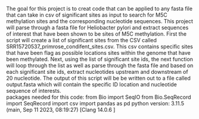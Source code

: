 The goal for this project is to creat code that can be applied to any fasta file that can take in csv of significant sites as input to search for M5C methylation sites and the corresponding nucleotide sequences.
This project will parse through a fasta file for Heliobacter pylori and extract sequences of interest that have been shown to be sites of M5C methylation. 
  First the script will create a list of significant sites from the CSV called SRR15720537_primrose_condifent_sites.csv. This csv contains specific sites that have been flag as possible locations sites within the genome that have been methylated. 
  Next, using the list of significant site ids, the next function will loop through the list as well as parse through the fasta file and based on each significant site ids, extract nucleotides upstream and downstream of 20 nucleotide. 
  The output of this script will be be written out to a file called output.fasta which will contain the specific ID location and nucleotide sequence of interests.  
packages needed for this code: 
from Bio import SeqIO
from Bio.SeqRecord import SeqRecord
import csv
import pandas as pd 
python version:
3.11.5 (main, Sep 11 2023, 08:19:27) [Clang 14.0.6 ]
